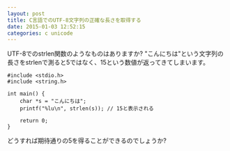 ```yaml
---
layout: post
title: C言語でのUTF-8文字列の正確な長さを取得する
date: 2015-01-03 12:52:15
categories: c unicode
---
```

<p>UTF-8でのstrlen関数のようなものはありますか?
"こんにちは"という文字列の長さをstrlenで測ると5ではなく、15という数値が返ってきてしまいます。</p>

<pre><code>#include &lt;stdio.h&gt;
#include &lt;string.h&gt;

int main() {
    char *s = "こんにちは";
    printf("%lu\n", strlen(s)); // 15と表示される

    return 0;
}
</code></pre>

<p>どうすれば期待通りの5を得ることができるのでしょうか?</p>

